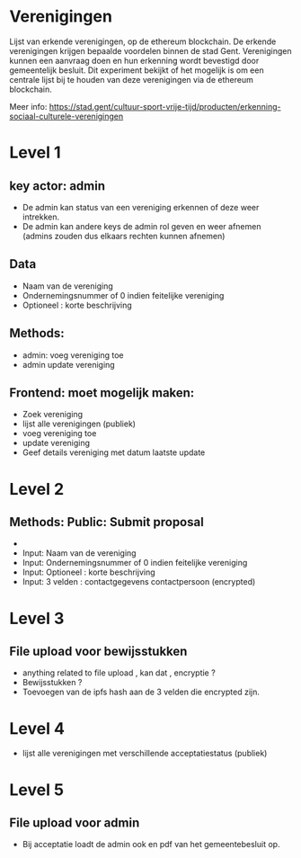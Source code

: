 # Verenigingen
Lijst van erkende verenigingen, op de ethereum blockchain.
De erkende verenigingen krijgen bepaalde voordelen binnen de stad Gent. Verenigingen kunnen een aanvraag doen en hun erkenning wordt bevestigd door gemeentelijk besluit. 
Dit experiment bekijkt of het mogelijk is om een centrale lijst bij te houden van deze verenigingen via de ethereum blockchain. 

Meer info: https://stad.gent/cultuur-sport-vrije-tijd/producten/erkenning-sociaal-culturele-verenigingen

# Level 1 

## key actor: admin
* De admin kan status van een vereniging erkennen of deze weer intrekken.
* De admin kan andere keys de admin rol geven en weer afnemen (admins zouden dus elkaars rechten kunnen afnemen)

## Data
* Naam van de vereniging
* Ondernemingsnummer of 0 indien feitelijke vereniging 
* Optioneel : korte beschrijving

## Methods:
* admin: voeg vereniging toe 
* admin update vereniging 

## Frontend: moet mogelijk maken: 
* Zoek vereniging 
* lijst alle verenigingen (publiek)
* voeg vereniging toe 
* update vereniging 
* Geef details vereniging met datum laatste update

# Level 2
## Methods: Public: Submit proposal
-  
- Input: Naam van de vereniging
- Input: Ondernemingsnummer of 0 indien feitelijke vereniging 
- Input: Optioneel : korte beschrijving
- Input: 3 velden : contactgegevens contactpersoon (encrypted)

# Level 3
## File upload voor bewijsstukken
* anything related to file upload , kan dat , encryptie ? 
* Bewijsstukken ?
* Toevoegen van de ipfs hash aan de 3 velden die encrypted zijn.

# Level 4
* lijst alle verenigingen met verschillende acceptatiestatus (publiek) 

# Level 5
## File upload voor admin
* Bij acceptatie loadt de admin ook en pdf van het gemeentebesluit op.
